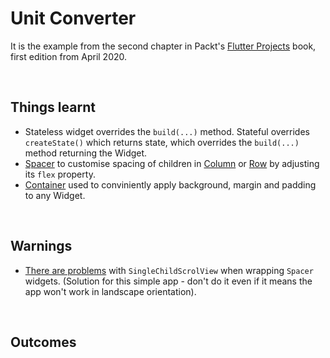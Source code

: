 # Unit Converter

It is the example from the second chapter in Packt's [Flutter Projects](https://www.packtpub.com/product/flutter-projects/9781838647773) book, first edition from April 2020. 

&nbsp;
## Things learnt

* Stateless widget overrides the `build(...)` method. Stateful overrides `createState()` which returns state, which overrides the `build(...)` method returning the Widget. 
* [Spacer](https://api.flutter.dev/flutter/widgets/Spacer-class.html) to customise spacing of children in [Column](https://api.flutter.dev/flutter/widgets/Column-class.html) or [Row](https://api.flutter.dev/flutter/widgets/Row-class.html) by adjusting its `flex` property.
* [Container](https://api.flutter.dev/flutter/widgets/Container-class.html) used to conviniently apply background, margin and padding to any Widget. 

&nbsp;
## Warnings
* [There are problems](https://github.com/flutter/flutter/issues/18711) with `SingleChildScrolView` when wrapping `Spacer` widgets. (Solution for this simple app - don't do it even if it means the app won't work in landscape orientation).

&nbsp;
## Outcomes